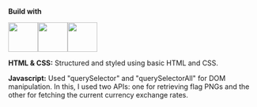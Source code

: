<p><b>Build with</b></p>
<div><img src="https://t4.ftcdn.net/jpg/00/75/92/23/240_F_75922341_EQ5ir4801xHK00ysm5YhZ8nta9jGjNto.jpg" height="60px"><img src="https://t4.ftcdn.net/jpg/00/75/92/23/240_F_75922336_Jz2QgNOx7dnRea9ZI6yQTDtn1vHq5ejF.jpg" height="60px"><img Src="https://t4.ftcdn.net/jpg/00/75/92/23/240_F_75922332_V8jiJ9I2F9d9HqV7RtPzUAxr5s7YHWOd.jpg" height="60px"></img></div>

<p><b>HTML & CSS:</b> Structured and styled using basic HTML and CSS.</p>
<p><b>Javascript:</b> Used "querySelector" and "querySelectorAll" for DOM manipulation. In this, I used two APIs: one for retrieving flag PNGs and the other for fetching the current currency exchange rates. </p>